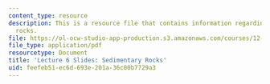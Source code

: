 ```yaml
---
content_type: resource
description: This is a resource file that contains information regarding sedimentary
  rocks.
file: https://ol-ocw-studio-app-production.s3.amazonaws.com/courses/12-001-introduction-to-geology-fall-2013/feefeb51ec6d693e201a36c00b7729a3_MIT12_001F13_Lecture6slides.pdf
file_type: application/pdf
resourcetype: Document
title: 'Lecture 6 Slides: Sedimentary Rocks'
uid: feefeb51-ec6d-693e-201a-36c00b7729a3
---
```

